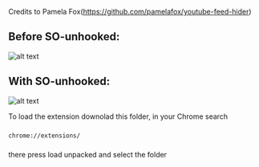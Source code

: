 Credits to Pamela Fox(https://github.com/pamelafox/youtube-feed-hider)

## Before SO-unhooked:

![alt text](https://i.ibb.co/Hn9BR6c/Screenshot-2020-01-14-at-00-30-27.png)

## With SO-unhooked:

![alt text](https://i.ibb.co/yFSvf8X/Screenshot-2020-01-14-at-00-29-58.png)


To load the extension downolad this folder,
in your Chrome search 
###
`chrome://extensions/`
###

there press load unpacked and select the folder
